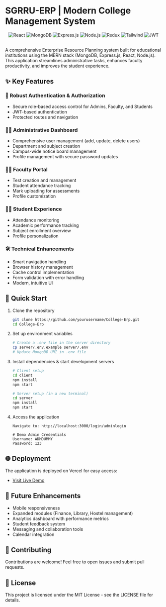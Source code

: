 # SGRRU-ERP | Modern College Management System

<div align="center">
  <img src="https://img.shields.io/badge/React-20232A?style=for-the-badge&logo=react&logoColor=61DAFB" alt="React" />
  <img src="https://img.shields.io/badge/MongoDB-4EA94B?style=for-the-badge&logo=mongodb&logoColor=white" alt="MongoDB" />
  <img src="https://img.shields.io/badge/Express-000000?style=for-the-badge&logo=express&logoColor=white" alt="Express.js" />
  <img src="https://img.shields.io/badge/Node.js-339933?style=for-the-badge&logo=nodedotjs&logoColor=white" alt="Node.js" />
  <img src="https://img.shields.io/badge/Redux-593D88?style=for-the-badge&logo=redux&logoColor=white" alt="Redux" />
  <img src="https://img.shields.io/badge/Tailwind_CSS-38B2AC?style=for-the-badge&logo=tailwind-css&logoColor=white" alt="Tailwind" />
  <img src="https://img.shields.io/badge/JWT-000000?style=for-the-badge&logo=JSON%20web%20tokens&logoColor=white" alt="JWT" />
</div>

<br />

A comprehensive Enterprise Resource Planning system built for educational institutions using the MERN stack (MongoDB, Express.js, React, Node.js). This application streamlines administrative tasks, enhances faculty productivity, and improves the student experience.

## ✨ Key Features

### 🔐 Robust Authentication & Authorization
- Secure role-based access control for Admins, Faculty, and Students
- JWT-based authentication
- Protected routes and navigation

### 👨‍💼 Administrative Dashboard
- Comprehensive user management (add, update, delete users)
- Department and subject creation
- Campus-wide notice board management
- Profile management with secure password updates

### 👩‍🏫 Faculty Portal
- Test creation and management
- Student attendance tracking
- Mark uploading for assessments
- Profile customization

### 👨‍🎓 Student Experience
- Attendance monitoring
- Academic performance tracking
- Subject enrollment overview
- Profile personalization

### 🛠️ Technical Enhancements
- Smart navigation handling
- Browser history management
- Cache control implementation
- Form validation with error handling
- Modern, intuitive UI

## 🚀 Quick Start

1. Clone the repository
   ```bash
   git clone https://github.com/yourusername/College-Erp.git
   cd College-Erp
   ```

2. Set up environment variables
   ```bash
   # Create a .env file in the server directory
   cp server/.env.example server/.env
   # Update MongoDB URI in .env file
   ```

3. Install dependencies & start development servers
   ```bash
   # Client setup
   cd client
   npm install
   npm start
   
   # Server setup (in a new terminal)
   cd server
   npm install
   npm start
   ```

4. Access the application
   ```
   Navigate to: http://localhost:3000/login/adminlogin
   
   # Demo Admin Credentials
   Username: ADMDUMMY
   Password: 123
   ```

## 🌐 Deployment

The application is deployed on Vercel for easy access:
- [Visit Live Demo]([https://sgrru-erp.vercel.app](https://college-erp-lovat.vercel.app/))

## 🔮 Future Enhancements

- Mobile responsiveness
- Expanded modules (Finance, Library, Hostel management)
- Analytics dashboard with performance metrics
- Student feedback system
- Messaging and collaboration tools
- Calendar integration

## 🤝 Contributing

Contributions are welcome! Feel free to open issues and submit pull requests.

## 📝 License

This project is licensed under the MIT License - see the LICENSE file for details.
